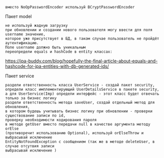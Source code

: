     вместо NoOpPasswordEncoder используй BCryptPasswordEncoder

Пакет model

    не используй жадную загрузку
    при обновлении и создании нового пользователя могу ввести для поля username значение,  
    которое уже присутствует в БД, в таком случае пользователь не пройдёт аутентификацию. 
    Поле username должно быть уникальным
    переопредели equals и hashCode в entity классах:
https://jpa-buddy.com/blog/hopefully-the-final-article-about-equals-and-hashcode-for-jpa-entities-with-db-generated-ids/

Пакет service

    раздели ответственность класса UserService - создай пакет security, 
    определи класс имплементирующий UserDetailsService в пакете security, 
    а для UserService(Imp) определи интерфейс - этот класс будет отвечать только за бизнес логику
    раздели ответственность метода saveUser, создай отдельный метод для обновления, 
    в котором будешь учитывать бизнес логику при обновлении - проверки существование записи по id, 
    проверку необходимости кодирования пароля
    в методе getUser вместо передачи null в качестве аргумента методу orElse 
    (противоречит использованию Optional), используй orElseThrow и выбрасывай исключение 
    EntityNotFoundException с сообщением (так же в методе deleteUser, в случае отсутвия записи 
    выбрасывай исключение )
